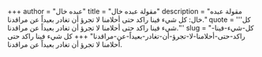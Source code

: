 +++
author = "عبده خال"
title = "مقولة عبده خال"
description = "مقولة عبده خال: كل شيء فينا راكد حتى أحلامنا لا تجرؤ أن تغادر بعيداً عن مراقدنا."
quote = '''كل شيء فينا راكد حتى أحلامنا لا تجرؤ أن تغادر بعيداً عن مراقدنا.''' 
slug = "كل-شيء-فينا-راكد-حتى-أحلامنا-لا-تجرؤ-أن-تغادر-بعيداً-عن-مراقدنا"
+++
كل شيء فينا راكد حتى أحلامنا لا تجرؤ أن تغادر بعيداً عن مراقدنا.
